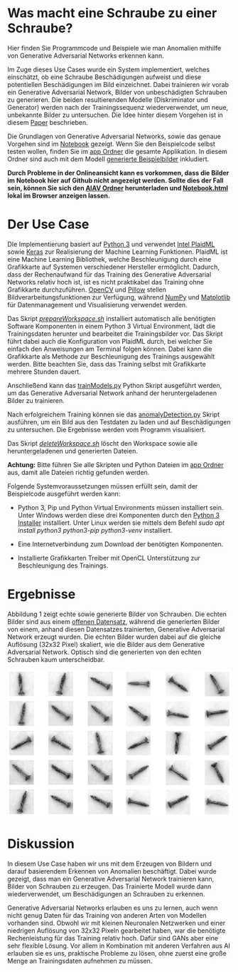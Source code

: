# Was macht eine Schraube zu einer Schraube?

Hier finden Sie Programmcode und Beispiele wie man Anomalien mithilfe von Generative Adversarial Networks erkennen kann.

Im Zuge dieses Use Cases wurde ein System implementiert, welches einschätzt, ob eine Schraube Beschädigungen aufweist und diese potentiellen Beschädigungen im Bild einzeichnet. Dabei trainieren wir vorab ein Generative Adversarial Network, Bilder von unbeschädigten Schrauben zu generieren. Die beiden resultierenden Modelle (Diskriminator und Generator) werden nach der Trainingssequenz wiederverwendet, um neue, unbekannte Bilder zu untersuchen. Die Idee hinter diesem Vorgehen ist in diesem [Paper](https://link.springer.com/chapter/10.1007/978-3-319-59050-9_12) beschrieben.

Die Grundlagen von Generative Adversarial Networks, sowie das genaue Vorgehen sind im [Notebook](./Notebook.ipynb) gezeigt. Wenn Sie den Beispielcode selbst testen wollen, finden Sie im [app Ordner](./app) die gesamte Applikation. In diesem Ordner sind auch mit dem Modell [generierte Beispielbilder](./app/generatedExampleImages) inkludiert.

__Durch Probleme in der Onlineansicht kann es vorkommen, dass die Bilder im Notebook hier auf Github nicht angezeigt werden. Sollte dies der Fall sein, können Sie sich den [AIAV Ordner](https://github.com/TW-Robotics/AIAV/archive/refs/heads/main.zip) herunterladen und [Notebook.html](Notebook.html) lokal im Browser anzeigen lassen.__


# Der Use Case

DIe Implementierung basiert auf [Python 3](https://docs.python.org/3/) und verwendet [Intel PlaidML](https://github.com/plaidml/plaidml) sowie [Keras](https://keras.io/) zur Realisierung der Machine Learning Funktionen. PlaidML ist eine Machine Learning Bibliothek, welche Beschleunigung durch eine Grafikkarte auf Systemen verschiedener Hersteller ermöglicht. Dadurch, dass der Rechenaufwand für das Training des Generative Adversarial Networks relativ hoch ist, ist es nicht praktikabel das Training ohne Grafikkarte durchzuführen. [OpenCV](https://opencv.org/) und [Pillow](https://pillow.readthedocs.io/en/stable/) stellen Bildverarbeitungsfunktionen zur Verfügung, während [NumPy](https://numpy.org/) und [Matplotlib](https://matplotlib.org/) für Datenmanagement und Visualisierung verwendet werden.

Das Skript [*prepareWorkspace.sh*](./app/prepareWorkspace.sh) installiert automatisch alle benötigten Software Komponenten in einem Python 3 Virtual Environment, lädt die Trainingsdaten herunter und bearbeitet die Trainingsbilder vor. Das Skript führt dabei auch die Konfiguration von PlaidML durch, bei welcher Sie einfach den Anweisungen am Terminal folgen können. Dabei kann die Grafikkarte als Methode zur Beschleunigung des Trainings ausgewählt werden. Bitte beachten Sie, dass das Training selbst mit Grafikkarte mehrere Stunden dauert.


Anschließend kann das [trainModels.py](./app/trainModels.py) Python Skript ausgeführt werden, um das Generative Adversarial Network anhand der heruntergeladenen Bilder zu trainieren.

Nach erfolgreichem Training können sie das [anomalyDetection.py](./app/anomalyDetection.py) Skript ausführen, um ein Bild aus den Testdaten zu laden und auf Beschädigungen zu untersuchen. Die Ergebnisse werden vom Programm visualisiert.

Das Skript [*deleteWorkspace.sh*](./app/deleteWorkspace.sh) löscht den Workspace sowie alle heruntergeladenen und generierten Dateien.


__Achtung:__ Bitte führen Sie alle Skripten und Python Dateien im [app Ordner](./app) aus, damit alle Dateien richtig gefunden werden.

Folgende Systemvoraussetzungen müssen erfüllt sein, damit der Beispielcode ausgeführt werden kann:

- Python 3, Pip und Python Virtual Environments müssen installiert sein. Unter Windows werden diese drei Komponenten durch den [Python 3 Installer](https://www.python.org/downloads/windows/) installiert. Unter Linux werden sie mittels dem Befehl *sudo apt install python3 python3-pip python3-venv* installiert.

- Eine Internetverbindung zum Download der benötigten Komponenten.

- Installierte Grafikkarten Treiber mit OpenCL Unterstützung zur Beschleunigung des Trainings.


# Ergebnisse

Abbildung 1 zeigt echte sowie generierte Bilder von Schrauben. Die echten Bilder sind aus einem [offenen Datensatz](https://www.mvtec.com/company/research/datasets/mvtec-ad), während die generierten Bilder von einem, anhand diesen Datensatzes trainierten, Generative Adversarial Network erzeugt wurden. Die echten Bilder wurden dabei auf die gleiche Auflösung (32x32 Pixel) skaliert, wie die Bilder aus dem Generative Adversarial Network. Optisch sind die generierten von den echten Schrauben kaum unterscheidbar.

![Abbildung 1](images/Abbildung1Vergleich.jpg)


# Diskussion

In diesem Use Case haben wir uns mit dem Erzeugen von Bildern und darauf basierendem Erkennen von Anomalien beschäftigt. Dabei wurde gezeigt, dass man ein Generative Adversarial Network trainieren kann, Bilder von Schrauben zu erzeugen. Das Trainierte Modell wurde dann wiederverwendet, um Beschädigungen an Schrauben zu erkennen.

Generative Adversarial Networks erlauben es uns zu lernen, auch wenn nicht genug Daten für das Training von anderen Arten von Modellen vorhanden sind. Obwohl wir mit kleinen Neuronalen Netzwerken und einer niedrigen Auflösung von 32x32 Pixeln gearbeitet haben, war die benötigte Rechenleistung für das Training relativ hoch. Dafür sind GANs aber eine sehr flexible Lösung. Vor allem in Kombination mit anderen Verfahren aus AI erlauben sie es uns, praktische Probleme zu lösen, ohne zuerst eine große Menge an Trainingsdaten aufnehmen zu müssen.

